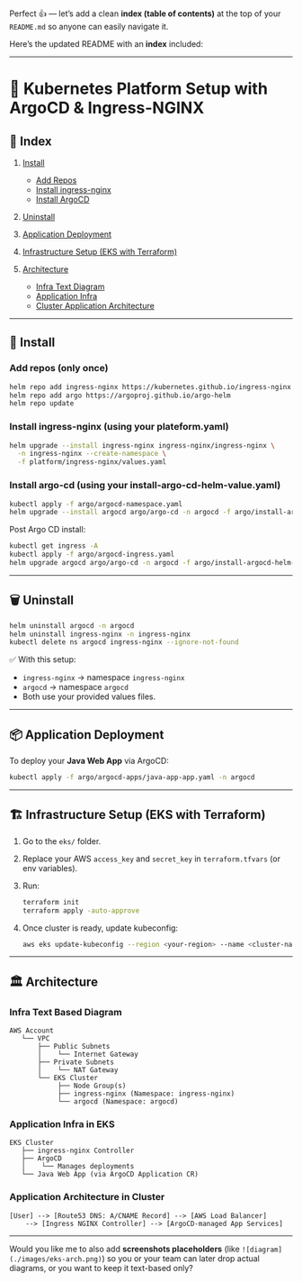 Perfect 👍 — let’s add a clean **index (table of contents)** at the top of your `README.md` so anyone can easily navigate it.

Here’s the updated README with an **index** included:

---

# 🚀 Kubernetes Platform Setup with ArgoCD & Ingress-NGINX

## 📑 Index

1. [Install](#-install)

   * [Add Repos](#add-repos-only-once)
   * [Install ingress-nginx](#install-ingress-nginx-using-your-plateformyaml)
   * [Install ArgoCD](#install-argo-cd-using-your-install-argo-cd-helm-valueyaml)
2. [Uninstall](#%EF%B8%8F-uninstall)
3. [Application Deployment](#-application-deployment)
4. [Infrastructure Setup (EKS with Terraform)](#-infrastructure-setup-eks-with-terraform)
5. [Architecture](#-architecture)

   * [Infra Text Diagram](#infra-text-based-diagram)
   * [Application Infra](#application-infra-in-eks)
   * [Cluster Application Architecture](#application-architecture-in-cluster)

---

## 🚀 Install

### Add repos (only once)

```bash
helm repo add ingress-nginx https://kubernetes.github.io/ingress-nginx
helm repo add argo https://argoproj.github.io/argo-helm
helm repo update
```

### Install ingress-nginx (using your plateform.yaml)

```bash
helm upgrade --install ingress-nginx ingress-nginx/ingress-nginx \
  -n ingress-nginx --create-namespace \
  -f platform/ingress-nginx/values.yaml
```

### Install argo-cd (using your install-argo-cd-helm-value.yaml)

```bash
kubectl apply -f argo/argocd-namespace.yaml
helm upgrade --install argocd argo/argo-cd -n argocd -f argo/install-argocd-helm-values.yaml
```

Post Argo CD install:

```bash
kubectl get ingress -A
kubectl apply -f argo/argocd-ingress.yaml
helm upgrade argocd argo/argo-cd -n argocd -f argo/install-argocd-helm-values.yaml
```

---

## 🗑️ Uninstall

```bash
helm uninstall argocd -n argocd
helm uninstall ingress-nginx -n ingress-nginx
kubectl delete ns argocd ingress-nginx --ignore-not-found
```

✅ With this setup:

* `ingress-nginx` → namespace `ingress-nginx`
* `argocd` → namespace `argocd`
* Both use your provided values files.

---

## 📦 Application Deployment

To deploy your **Java Web App** via ArgoCD:

```bash
kubectl apply -f argo/argocd-apps/java-app-app.yaml -n argocd
```

---

## 🏗️ Infrastructure Setup (EKS with Terraform)

1. Go to the `eks/` folder.
2. Replace your AWS `access_key` and `secret_key` in `terraform.tfvars` (or env variables).
3. Run:

   ```bash
   terraform init
   terraform apply -auto-approve
   ```
4. Once cluster is ready, update kubeconfig:

   ```bash
   aws eks update-kubeconfig --region <your-region> --name <cluster-name>
   ```

---

## 🏛️ Architecture

### Infra Text Based Diagram

```
AWS Account
   └── VPC
       ├── Public Subnets
       │    └── Internet Gateway
       ├── Private Subnets
       │    └── NAT Gateway
       └── EKS Cluster
            ├── Node Group(s)
            ├── ingress-nginx (Namespace: ingress-nginx)
            └── argocd (Namespace: argocd)
```

### Application Infra in EKS

```
EKS Cluster
   ├── ingress-nginx Controller
   ├── ArgoCD
   │    └── Manages deployments
   └── Java Web App (via ArgoCD Application CR)
```

### Application Architecture in Cluster

```
[User] --> [Route53 DNS: A/CNAME Record] --> [AWS Load Balancer]
    --> [Ingress NGINX Controller] --> [ArgoCD-managed App Services]
```

---

Would you like me to also add **screenshots placeholders** (like `![diagram](./images/eks-arch.png)`) so you or your team can later drop actual diagrams, or you want to keep it text-based only?
